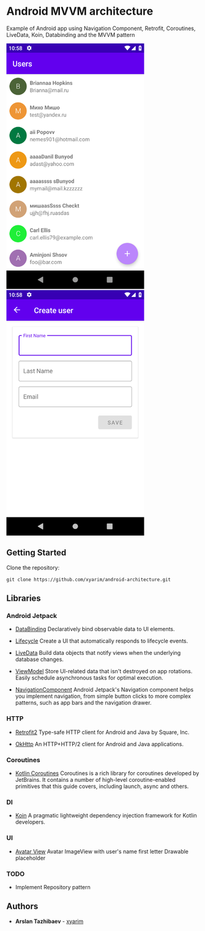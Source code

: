 # Android MVVM architecture
Example of Android app using Navigation Component, Retrofit, Coroutines, LiveData, Koin, Databinding and the MVVM pattern

<p float="left">
    <img src="https://github.com/xyarim/android-architecture/blob/master/screenshots/first.png?raw=true" width="360" height="640">
    <img src="https://github.com/xyarim/android-architecture/blob/master/screenshots/second.png?raw=true" width="360" height="640">
</p>

## Getting Started
Clone the repository:
```
git clone https://github.com/xyarim/android-architecture.git
```

## Libraries

### Android Jetpack

* [DataBinding](https://developer.android.com/topic/libraries/data-binding/) Declaratively bind observable data to UI elements.

* [Lifecycle](https://developer.android.com/topic/libraries/architecture/lifecycle) Create a UI that automatically responds to lifecycle events.

* [LiveData](https://developer.android.com/topic/libraries/architecture/livedata) Build data objects that notify views when the underlying database changes.

* [ViewModel](https://developer.android.com/topic/libraries/architecture/viewmodel) Store UI-related data that isn't destroyed on app rotations. Easily schedule asynchronous tasks for optimal execution.

* [NavigationComponent](https://developer.android.com/guide/navigation) Android Jetpack's Navigation component helps you implement navigation, from simple button clicks to more complex patterns, such as app bars and the navigation drawer. 
### HTTP

* [Retrofit2](https://github.com/square/retrofit) Type-safe HTTP client for Android and Java by Square, Inc.

* [OkHttp](https://github.com/square/okhttp) An HTTP+HTTP/2 client for Android and Java applications.



### Coroutines

* [Kotlin Coroutines](https://github.com/Kotlin/kotlinx.coroutines) Coroutines is a rich library for coroutines developed by JetBrains. It contains a number of high-level coroutine-enabled primitives that this guide covers, including launch, async and others.
### DI

* [Koin](https://insert-koin.io/) A pragmatic lightweight dependency injection framework for Kotlin developers.
### UI

* [Avatar View](https://github.com/TangoAgency/avatar-view) Avatar ImageView with user's name first letter Drawable placeholder
### TODO

* Implement Repository pattern

## Authors

* **Arslan Tazhibaev** - [xyarim](https://github.com/xyarim)
